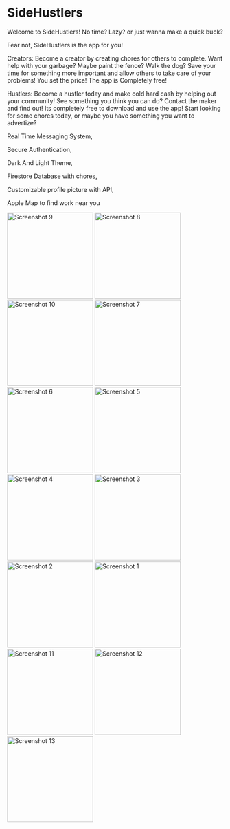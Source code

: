 # SideHustlers

Welcome to SideHustlers! 
No time? Lazy? or just wanna make a quick buck?

Fear not, SideHustlers is the app for you!

Creators: Become a creator by creating chores for others to complete. Want help with your garbage? Maybe paint the fence? Walk the dog? 
Save your time for something more important and allow others to take care of your problems! You set the price! The app is Completely free!

Hustlers: Become a hustler today and make cold hard cash by helping out your community! See something you think you can do? Contact the maker and find out!
Its completely free to download and use the app! Start looking for some chores today, or maybe you have something you want to advertize? 

Real Time Messaging System, 

Secure Authentication, 


Dark And Light Theme, 

Firestore Database with chores, 

Customizable profile picture with API, 

Apple Map to find work near you

<img src="https://github.com/RobertRovenko/SideHustlers/assets/32544623/84afa28b-8548-46d6-98da-2d0e53dd1142" width="200" alt="Screenshot 9">
<img src="https://github.com/RobertRovenko/SideHustlers/assets/32544623/4c15e14e-e9b0-4c9b-9942-e1a02cf2f022" width="200" alt="Screenshot 8">
<img src="https://github.com/RobertRovenko/SideHustlers/assets/32544623/8859c7bf-0f18-4113-bc5e-13f8e4095206" width="200" alt="Screenshot 10">
<img src="https://github.com/RobertRovenko/SideHustlers/assets/32544623/0033ddc1-5966-4a87-8f9b-272dbf49bf30" width="200" alt="Screenshot 7">
<img src="https://github.com/RobertRovenko/SideHustlers/assets/32544623/dd12e946-8131-473c-bf7f-91354f21197a" width="200" alt="Screenshot 6">
<img src="https://github.com/RobertRovenko/SideHustlers/assets/32544623/22ef2504-f3d9-491c-b37b-cc379c435530" width="200" alt="Screenshot 5">
<img src="https://github.com/RobertRovenko/SideHustlers/assets/32544623/e8151a90-3c77-44be-ba0c-a02e9be9d455" width="200" alt="Screenshot 4">
<img src="https://github.com/RobertRovenko/SideHustlers/assets/32544623/c8597d2c-f489-4995-ad3b-b019bf565781" width="200" alt="Screenshot 3">
<img src="https://github.com/RobertRovenko/SideHustlers/assets/32544623/52803e3b-6a78-4d5b-88d1-c36ef51c3be3" width="200" alt="Screenshot 2">
<img src="https://github.com/RobertRovenko/SideHustlers/assets/32544623/a4569b3c-ca64-46a3-9e90-b009d8d80580" width="200" alt="Screenshot 1">
<img src="https://github.com/RobertRovenko/SideHustlers/assets/32544623/5a1eb55c-8e7a-4419-9eea-6008c349d703" width="200" alt="Screenshot 11">
<img src="https://github.com/RobertRovenko/SideHustlers/assets/32544623/e49d008d-4037-4664-809e-dcd349bb302e" width="200" alt="Screenshot 12">
<img src="https://github.com/RobertRovenko/SideHustlers/assets/32544623/e49d008d-4037-4664-809e-dcd349bb302e" width="200" alt="Screenshot 13">


